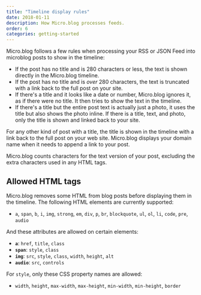 ```yaml
---
title: "Timeline display rules"
date: 2018-01-11
description: How Micro.blog processes feeds.
order: 6
categories: getting-started
---
```

Micro.blog follows a few rules when processing your RSS or JSON Feed into microblog posts to show in the timeline:

* If the post has no title and is 280 characters or less, the text is shown directly in the Micro.blog timeline.
* If the post has no title and is _over_ 280 characters, the text is truncated with a link back to the full post on your site.
* If there's a title and it looks like a date or number, Micro.blog ignores it, as if there were no title. It then tries to show the text in the timeline.
* If there's a title but the entire post text is actually just a photo, it uses the title but also shows the photo inline. If there is a title, text, and photo, only the title is shown and linked back to your site.

For any other kind of post with a title, the title is shown in the timeline with a link back to the full post on your web site. Micro.blog displays your domain name when it needs to append a link to your post.

Micro.blog counts characters for the text version of your post, excluding the extra characters used in any HTML tags.

## Allowed HTML tags

Micro.blog removes some HTML from blog posts before displaying them in the timeline. The following HTML elements are currently supported:

* `a`, `span`, `b`, `i`, `img`, `strong`, `em`, `div`, `p`, `br`, `blockquote`, `ul`, `ol`, `li`, `code`, `pre`, `audio`

And these attributes are allowed on certain elements:

* **`a`**: `href`, `title`, `class`
* **`span`**: `style`, `class`
* **`img`**: `src`, `style`, `class`, `width`, `height`, `alt`
* **`audio`**: `src`, `controls`

For `style`, only these CSS property names are allowed:

* `width`, `height`, `max-width`, `max-height`, `min-width`, `min-height`, `border`

